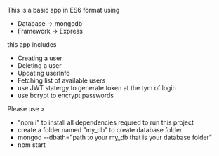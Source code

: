 This is a basic app in ES6 format using 

 - Database -> mongodb
 - Framework -> Express

 this app includes

 - Creating a user
 - Deleting a user
 - Updating userInfo
 - Fetching list of available users 
 - use JWT statergy to generate token at the tym of login
 - use bcrypt to encrypt passwords 


 Please use > 
 - "npm i" to install all dependencies requred to run this project
 -	create a folder named "my_db" to create database folder
 - mongod --dbath="path to your my_db that is your database folder"
 - npm start

